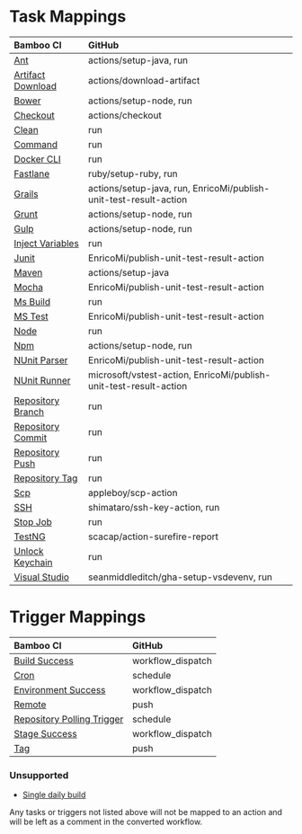 # Task Mappings

| Bamboo CI                                        | GitHub                                                            |
| :----------------------------------------------- | :---------------------------------------------------------------- |
| [Ant](plugins/Ant.md)                            | actions/setup-java, run                                           |
| [Artifact Download](plugins/ArtifactDownload.md)  | actions/download-artifact                                        |
| [Bower](plugins/Bower.md)                        | actions/setup-node, run                                           |
| [Checkout](plugins/Checkout.md)                  | actions/checkout                                                  |
| [Clean](plugins/Clean.md)                        | run                                                               |
| [Command](plugins/Command.md)                    | run                                                               |
| [Docker CLI](plugins/Dockercli.md)               | run                                                               |
| [Fastlane](plugins/Fastlane.md)                  | ruby/setup-ruby, run                                              |
| [Grails](plugins/Grails.md)                      | actions/setup-java, run, EnricoMi/publish-unit-test-result-action |
| [Grunt](plugins/Grunt.md)                        | actions/setup-node, run                                           |
| [Gulp](plugins/Gulp.md)                          | actions/setup-node, run                                           |
| [Inject Variables](plugins/InjectVariables.md)   | run                                                               |
| [Junit](plugins/Junit.md)                        | EnricoMi/publish-unit-test-result-action                          |
| [Maven](plugins/Maven.md)                        | actions/setup-java                                                |
| [Mocha](plugins/Mocha.md)                        | EnricoMi/publish-unit-test-result-action                          |
| [Ms Build](plugins/MsBuild.md)                   | run                                                               |
| [MS Test](plugins/MSTest.md)                     | EnricoMi/publish-unit-test-result-action                          |
| [Node](plugins/Node.md)                          | run                                                               |
| [Npm](plugins/Npm.md)                            | actions/setup-node, run                                           |
| [NUnit Parser](plugins/NunitParser.md)           | EnricoMi/publish-unit-test-result-action                          |
| [NUnit Runner](plugins/NUnitRunner.md)           | microsoft/vstest-action, EnricoMi/publish-unit-test-result-action |
| [Repository Branch](plugins/RepositoryBranch.md) | run                                                               |
| [Repository Commit](plugins/RepositoryCommit.md) | run                                                               |
| [Repository Push](plugins/RepositoryPush.md)     | run                                                               |
| [Repository Tag](plugins/RepositoryTag.md)       | run                                                               |
| [Scp](plugins/Scp.md)                            | appleboy/scp-action                                               |
| [SSH](plugins/SSH.md)                            | shimataro/ssh-key-action, run                                     |
| [Stop Job](plugins/StopJob.md)                   | run                                                               |
| [TestNG](plugins/TestNG.md)                      | scacap/action-surefire-report                                     |
| [Unlock Keychain](plugins/UnlockKeychain.md)     | run                                                               |
| [Visual Studio](plugins/VisualStudio.md)        | seanmiddleditch/gha-setup-vsdevenv, run                           |

# Trigger Mappings

| Bamboo CI                                                          | GitHub                                        |
| :----------------------------------------------------------------- | :-------------------------------------------- |
| [Build Success](triggers/BuildSuccess.md)                          | workflow_dispatch                             |
| [Cron](triggers/Cron.md)                                           | schedule                                      |
| [Environment Success](triggers/EnvironmentSuccess.md)              | workflow_dispatch                             |
| [Remote](triggers/Remote.md)                                       | push                                          |
| [Repository Polling Trigger](triggers/RepositoryPollingTrigger.md) | schedule                                      |
| [Stage Success](triggers/StageSuccess.md)                          | workflow_dispatch                             |
| [Tag](triggers/Tag.md)                                             | push                                          |

### Unsupported

- [Single daily build](triggers/SingleDailyBuild.md)

Any tasks or triggers not listed above will not be mapped to an action and will be left as a comment in the converted workflow.
